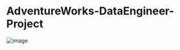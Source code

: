 # AdventureWorks-DataEngineer-Project

![image](https://github.com/user-attachments/assets/a5c6c37a-fcb9-4ce3-a9a0-622a4022a31c)
